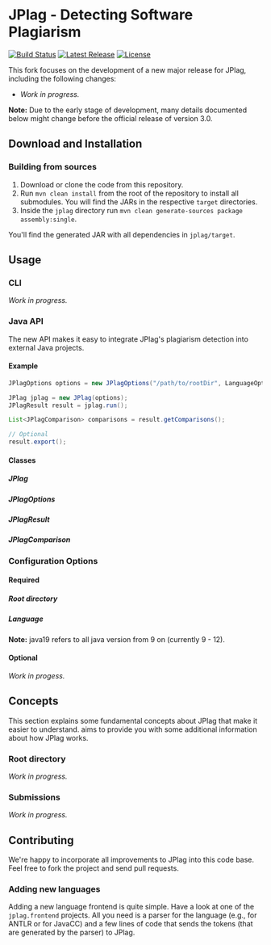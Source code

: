 # JPlag - Detecting Software Plagiarism

[![Build Status](https://travis-ci.org/jplag/jplag.svg?branch=master)](https://travis-ci.org/jplag/)
[![Latest Release](https://img.shields.io/github/release/jplag/jplag.svg)](https://github.com/jplag/jplag/releases/latest)
[![License](https://img.shields.io/github/license/jplag/jplag.svg)](https://github.com/jplag/jplag/blob/master/LICENSE)

This fork focuses on the development of a new major release for JPlag, including the following changes:

* *Work in progress.*

**Note:** Due to the early stage of development, many details documented below might change before the official release of version 3.0.

## Download and Installation

### Building from sources 

1. Download or clone the code from this repository.
2. Run `mvn clean install` from the root of the repository to install all submodules. You will find the JARs in the respective `target` directories.
3. Inside the `jplag` directory run `mvn clean generate-sources package assembly:single`. 

You'll find the generated JAR with all dependencies in  `jplag/target`.

## Usage

### CLI

*Work in progress.*

### Java API

The new API makes it easy to integrate JPlag's plagiarism detection into external Java projects.

#### Example 

```java
JPlagOptions options = new JPlagOptions("/path/to/rootDir", LanguageOption.JAVA_1_9);

JPlag jplag = new JPlag(options);
JPlagResult result = jplag.run();

List<JPlagComparison> comparisons = result.getComparisons();

// Optional
result.export();
```

#### Classes

##### JPlag

##### JPlagOptions

##### JPlagResult

##### JPlagComparison

### Configuration Options

#### Required

##### Root directory

##### Language

**Note:** java19 refers to all java version from 9 on (currently 9 - 12).

#### Optional

*Work in progess.*

## Concepts

This section explains some fundamental concepts about JPlag that make it easier to understand. aims to provide you with some additional information about how JPlag works.

### Root directory

*Work in progress.*

### Submissions

*Work in progress.*

## Contributing
We're happy to incorporate all improvements to JPlag into this code base. Feel free to fork the project and send pull requests.

### Adding new languages
Adding a new language frontend is quite simple. Have a look at one of the `jplag.frontend` projects. All you need is a parser for the language (e.g., for ANTLR or for JavaCC) and a few lines of code that sends the tokens (that are generated by the parser) to JPlag.
